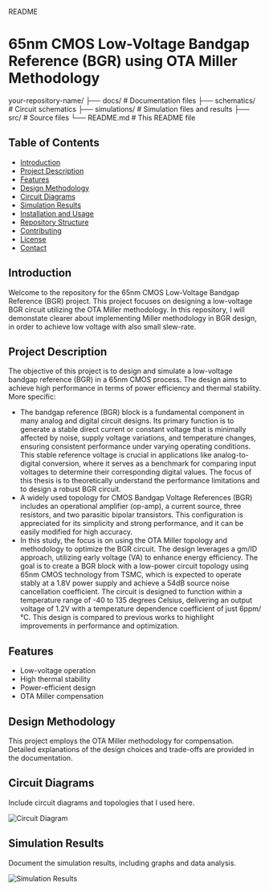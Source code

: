 README
# 65nm CMOS Low-Voltage Bandgap Reference (BGR) using OTA Miller Methodology

your-repository-name/
├── docs/               # Documentation files
├── schematics/         # Circuit schematics
├── simulations/        # Simulation files and results
├── src/                # Source files
└── README.md           # This README file

## Table of Contents
- [Introduction](#introduction)
- [Project Description](#project-description)
- [Features](#features)
- [Design Methodology](#design-methodology)
- [Circuit Diagrams](#circuit-diagrams)
- [Simulation Results](#simulation-results)
- [Installation and Usage](#installation-and-usage)
- [Repository Structure](#repository-structure)
- [Contributing](#contributing)
- [License](#license)
- [Contact](#contact)

## Introduction
Welcome to the repository for the 65nm CMOS Low-Voltage Bandgap Reference (BGR) project. This project focuses on designing a low-voltage BGR circuit utilizing the OTA Miller methodology.
In this repository, I will demonstate clearer about implementing Miller methodology in BGR design, in order to achieve low voltage with also small slew-rate.

## Project Description
The objective of this project is to design and simulate a low-voltage bandgap reference (BGR) in a 65nm CMOS process. The design aims to achieve high performance in terms of power efficiency and thermal stability.
More specific:
- The bandgap reference (BGR) block is a fundamental component in many analog and digital circuit designs. Its primary function is to generate a stable direct current or constant voltage that is minimally affected by noise, supply voltage variations, and temperature changes, ensuring consistent performance under varying operating conditions. This stable reference voltage is crucial in applications like analog-to-digital conversion, where it serves as a benchmark for comparing input voltages to determine their corresponding digital values. The focus of this thesis is to theoretically understand the performance limitations and to design a robust BGR circuit.
- A widely used topology for CMOS Bandgap Voltage References (BGR) includes an operational amplifier (op-amp), a current source, three resistors, and two parasitic bipolar transistors. This configuration is appreciated for its simplicity and strong performance, and it can be easily modified for high accuracy.
- In this study, the focus is on using the OTA Miller topology and methodology to optimize the BGR circuit. The design leverages a gm/ID approach, utilizing early voltage (VA) to enhance energy efficiency. The goal is to create a BGR block with a low-power circuit topology using 65nm CMOS technology from TSMC, which is expected to operate stably at a 1.8V power supply and achieve a 54dB source noise cancellation coefficient. The circuit is designed to function within a temperature range of -40 to 135 degrees Celsius, delivering an output voltage of 1.2V with a temperature dependence coefficient of just 6ppm/℃. This design is compared to previous works to highlight improvements in performance and optimization.

## Features
- Low-voltage operation
- High thermal stability
- Power-efficient design
- OTA Miller compensation

## Design Methodology
This project employs the OTA Miller methodology for compensation. Detailed explanations of the design choices and trade-offs are provided in the documentation.

## Circuit Diagrams
Include circuit diagrams and topologies that I used here.

![Circuit Diagram](path/to/diagram.png)

## Simulation Results
Document the simulation results, including graphs and data analysis.

![Simulation Results](path/to/results.png)

